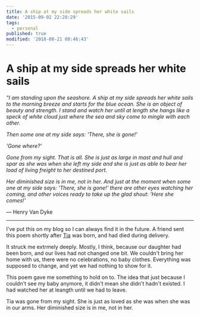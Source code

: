 ```yaml
---
title: A ship at my side spreads her white sails
date: '2015-09-02 22:28:29'
tags:
  - personal
published: true
modified: '2018-08-21 08:46:43'
---
```

# A ship at my side spreads her white sails

*"I am standing upon the seashore. A ship at my side spreads her white sails to the morning breeze and starts for the blue ocean. She is an object of beauty and strength. I stand and watch her until at length she hangs like a speck of white cloud just where the sea and sky come to mingle with each other.*

*Then some one at my side says: 'There, she is gone!'*

*'Gone where?'*

*Gone from my sight. That is all. She is just as large in mast and hull and spar as she was when she left my side and she is just as able to bear her load of living freight to her destined port.*

*Her diminished size is in me, not in her. And just at the moment when some one at my side says: 'There, she is gone!' there are other eyes watching her coming, and other voices ready to take up the glad shout: 'Here she comes!'*

— Henry Van Dyke

<!--more-->

---

I've put this on my blog so I can always find it in the future. A friend sent this poem shortly after [Tia](https://remysharp.com/search?q=tia) was born, and had died during delivery.

It struck me extrmely deeply. Mostly, I think, because our daughter had been born, and our lives had not changed one bit. We couldn't bring her home with us, there were no celebrations, no baby clothes. Everything was supposed to change, and yet we had nothing to show for it.

This poem gave me something to hold on to. The idea that just because I couldn't see my baby anymore, it didn't mean she didn't hadn't existed. I had watched her at leangth until we had to leave.

Tia was gone from my sight. She is just as loved as she was when she was in our arms. Her diminished size is in me, not in her.
